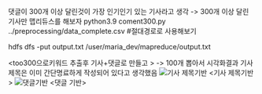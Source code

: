 댓글이 300개 이상 달린것이 가장 인기인기 있는 기사라고 생각 -> 300개 이상 달린 기사만 맵리듀스를 해보자
python3.9 coment300.py ../preprocessing/data_complete.csv #절대경로로 사용해보기

hdfs dfs -put output.txt /user/maria_dev/mapreduce/output.txt


<too300으로키워드 추출후 기사+댓글로 만들고  > -> 100개 뽑아서 시각화결과
기사 제목은 이미 간단명료하게 작성되어 있다고 생각했음
![기사 제목기반](https://github.com/user-attachments/assets/5ebb16f1-4215-4996-ab60-f0e29772d8e2)
<기사 제목기반>
![댓글기반](https://github.com/user-attachments/assets/7fbac2e0-2cd6-4c1e-b736-1717a4ed3771)
<댓글 기반>

